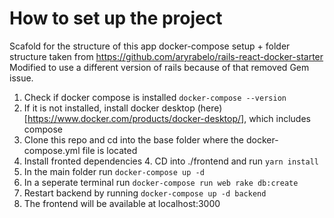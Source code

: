 # How to set up the project

Scafold for the structure of this app docker-compose setup + folder structure taken from https://github.com/aryrabelo/rails-react-docker-starter Modified to use a different version of rails because of that removed Gem issue.

1. Check if docker compose is installed ```docker-compose --version``` 
2. If it is not installed, install docker desktop (here)[https://www.docker.com/products/docker-desktop/], which includes compose
2. Clone this repo and cd into the base folder where the docker-compose.yml file is located
4. Install fronted dependencies
    4. CD into ./frontend and run ```yarn install```
3. In the main folder run ```docker-compose up -d```
4. In a seperate terminal run ```docker-compose run web rake db:create```
3. Restart backend by running ```docker-compose up -d backend```
5. The frontend will be available at localhost:3000